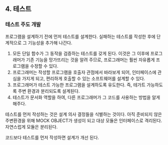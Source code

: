 
## 4. 테스트

### 테스트 주도 개발
프로그램을 설계하기 전에 먼저 테스트를 설계한다. 실패하는 테스트를 작성한 후에 단계적으로 그 기능성을 추가해 나간다.

1. 모든 단일 함수가 그 동작을 검증하는 테스트를 갖게 된다. 이것은 그 이후에 프로그래머가 기존 기능을 망가뜨리는 것을 알려 주므로, 프로그래머는 훨씬 자유롭게 프로그램을 수정할 수 있다.
2. 프로그래머는 작성할 프로그램을 호출자 관점에서 바라보게 되어, 인터페이스에 관심을 가지게 되고, 편리하게 호출할 수 있는 소프트웨어를 설계할 수 있다.
3. 프로그래머가 테스트 가능한 프로그램을 설계하도록 유도한다. 즉, 테가트 가능하도록 주변 환경과 분리되도록 설계된다.
4. 테스트가 문서화 역할을 하여, 다른 프로그래머가 그 코드를 사용하는 방법을 알게 해주다.

테스트를 먼저 작성하는 것은 설계 의사 결정들을 식별하는 것이다. 아직 준비되지 않은 주변환경을 위해 MOCK OBJECT가 생성이 되고 대상 모듈은 인터페이스로 격리된다.  자연스럽게 모듈은 분리된다.

코드보다 테스트를 먼저 작성하면 설계가 개선 된다.
